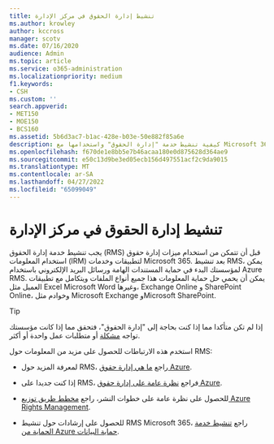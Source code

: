 ```yaml
---
title: تنشيط إدارة الحقوق في مركز الإدارة
ms.author: krowley
author: kccross
manager: scotv
ms.date: 07/16/2020
audience: Admin
ms.topic: article
ms.service: o365-administration
ms.localizationpriority: medium
f1.keywords:
- CSH
ms.custom: ''
search.appverid:
- MET150
- MOE150
- BCS160
ms.assetid: 5b6d3ac7-b1ac-428e-b03e-50e882f85a6e
description: كيفية تنشيط خدمة "إدارة الحقوق" واستخدامها مع Microsoft 365.
ms.openlocfilehash: f670de1e8bb5e7b46acaa180e0d875628d364ae9
ms.sourcegitcommit: e50c13d9be3ed05ecb156d497551acf2c9da9015
ms.translationtype: MT
ms.contentlocale: ar-SA
ms.lasthandoff: 04/27/2022
ms.locfileid: "65099049"
---
```

# <a name="activate-rights-management-in-the-admin-center"></a>تنشيط إدارة الحقوق في مركز الإدارة

يجب تنشيط خدمة إدارة الحقوق (RMS) قبل أن تتمكن من استخدام ميزات إدارة حقوق استخدام المعلومات (IRM) لتطبيقات وخدمات Microsoft 365. بعد تنشيط RMS، يمكن لمؤسستك البدء في حماية المستندات الهامة ورسائل البريد الإلكتروني باستخدام Azure RMS. يمكن أن يحمي حل حماية المعلومات هذا جميع أنواع الملفات ويتكامل مع تطبيقات العميل مثل Excel Microsoft Word وغيرها، Exchange Online و SharePoint Online، وخوادم مثل Microsoft Exchange وMicrosoft SharePoint.
  
> [!TIP]
> إذا لم تكن متأكدا مما إذا كنت بحاجة إلى "إدارة الحقوق"، فتحقق مما إذا كانت مؤسستك تواجه [مشكلة](/azure/information-protection/what-is-azure-rms#business-problems-solved-by-azure-rights-management) أو متطلبات عمل واحدة أو أكثر. 
  
استخدم هذه الارتباطات للحصول على مزيد من المعلومات حول RMS:
  
- لمعرفة المزيد حول RMS، راجع [ما هي إدارة حقوق Azure](/rights-management/understand-explore/what-is-azure-rms).

- إذا كنت جديدا على RMS، فراجع [نظرة عامة على إدارة حقوق Azure](/rights-management/understand-explore/azure-rights-management).

- للحصول على نظرة عامة على خطوات النشر، راجع [مخطط طريق توزيع Azure Rights Management](/rights-management/plan-design/deployment-roadmap).

- للحصول على إرشادات حول تنشيط RMS Microsoft 365، راجع [تنشيط خدمة الحماية من Azure حماية البيانات](/azure/information-protection/activate-service).